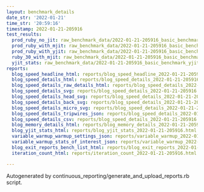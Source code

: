 ```yaml
---
layout: benchmark_details
date_str: '2022-01-21'
time_str: '20:59:16'
timestamp: 2022-01-21-205916
test_results:
  prod_ruby_no_jit: raw_benchmark_data/2022-01-21-205916_basic_benchmark_prod_ruby_no_jit.json
  prod_ruby_with_mjit: raw_benchmark_data/2022-01-21-205916_basic_benchmark_prod_ruby_with_mjit.json
  prod_ruby_with_yjit: raw_benchmark_data/2022-01-21-205916_basic_benchmark_prod_ruby_with_yjit.json
  ruby_30_with_mjit: raw_benchmark_data/2022-01-21-205916_basic_benchmark_ruby_30_with_mjit.json
  yjit_stats: raw_benchmark_data/2022-01-21-205916_basic_benchmark_yjit_stats.json
reports:
  blog_speed_headline_html: reports/blog_speed_headline_2022-01-21-205916.html
  blog_speed_details_html: reports/blog_speed_details_2022-01-21-205916.html
  blog_speed_details_raw_details_html: reports/blog_speed_details_2022-01-21-205916.raw_details.html
  blog_speed_details_svg: reports/blog_speed_details_2022-01-21-205916.svg
  blog_speed_details_head_svg: reports/blog_speed_details_2022-01-21-205916.head.svg
  blog_speed_details_back_svg: reports/blog_speed_details_2022-01-21-205916.back.svg
  blog_speed_details_micro_svg: reports/blog_speed_details_2022-01-21-205916.micro.svg
  blog_speed_details_tripwires_json: reports/blog_speed_details_2022-01-21-205916.tripwires.json
  blog_speed_details_csv: reports/blog_speed_details_2022-01-21-205916.csv
  blog_memory_details_html: reports/blog_memory_details_2022-01-21-205916.html
  blog_yjit_stats_html: reports/blog_yjit_stats_2022-01-21-205916.html
  variable_warmup_warmup_settings_json: reports/variable_warmup_2022-01-21-205916.warmup_settings.json
  variable_warmup_stats_of_interest_json: reports/variable_warmup_2022-01-21-205916.stats_of_interest.json
  blog_exit_reports_bench_list_html: reports/blog_exit_reports_2022-01-21-205916.bench_list.html
  iteration_count_html: reports/iteration_count_2022-01-21-205916.html

---
```

Autogenerated by continuous_reporting/generate_and_upload_reports.rb script.
